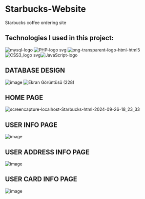 # Starbucks-Website
Starbucks coffee ordering site

Technologies I used in this project:
-
![mysql-logo](https://github.com/sudeguluzum/Starbucks-Website/assets/128133604/55a27ddc-69da-4785-a6fa-7725da245c77)
![PHP-logo svg](https://github.com/sudeguluzum/Starbucks-Website/assets/128133604/9e6754ce-743a-4c2c-b15f-5d6bc33c87eb)
![png-transparent-logo-html-html5](https://github.com/sudeguluzum/Starbucks-Website/assets/128133604/0cb661b2-d155-44b6-8653-80afc32986fc)
![CSS3_logo svg](https://github.com/sudeguluzum/Starbucks-Website/assets/128133604/111cbceb-e75c-4631-a480-f6d8a26ac108)![JavaScript-logo](https://github.com/sudeguluzum/Starbucks-Website/assets/128133604/ce1a6710-9013-401e-ad6f-fc6ace3da26d)

DATABASE DESIGN
-
![image](https://github.com/sudeguluzum/Starbucks-Website/assets/128133604/c288a6de-c253-4fe7-9934-55d667fcb084)
![Ekran Görüntüsü (228)](https://github.com/user-attachments/assets/50c4f75e-99cd-4172-8ef0-aa1e6cea7dfc)


HOME PAGE
-
![screencapture-localhost-Starbucks-html-2024-09-26-18_23_33](https://github.com/user-attachments/assets/a8154563-94c2-4835-b719-eb11e66a6338)

USER INFO PAGE
-
![image](https://github.com/sudeguluzum/Starbucks-Order-Website/assets/128133604/4610af11-9ea9-45ba-95f6-af978744e7c3)

USER ADDRESS INFO PAGE
-
![image](https://github.com/sudeguluzum/Starbucks-Order-Website/assets/128133604/108fe94e-68e2-4e5c-beb3-63caab0bc431)

USER CARD INFO PAGE
-
![image](https://github.com/sudeguluzum/Starbucks-Order-Website/assets/128133604/3bd43b98-1fa2-4946-b51a-c30d00d54ff9)

